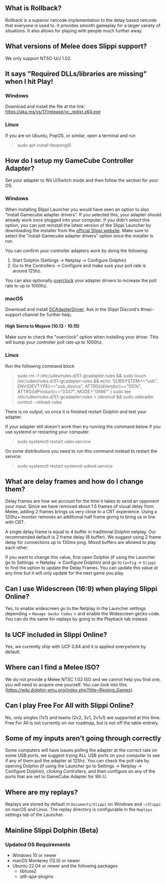 ## What is Rollback?

Rollback is a superior netcode implementation to the delay based netcode that everyone is used to. It provides smooth gameplay for a larger variety of situations. It also allows for playing with people much further away.

## What versions of Melee does Slippi support?

We only support NTSC-U/J 1.02.

## It says "Required DLLs/libraries are missing" when I hit Play!

### Windows

Download and install the file at the link: <https://aka.ms/vs/17/release/vc_redist.x64.exe>

### Linux

If you are on Ubuntu, PopOS, or similar, open a terminal and run

> sudo apt install libopengl0

## How do I setup my GameCube Controller Adapter?

Set your adapter to Wii U/Switch mode and then follow the section for your OS.

### Windows

When installing Slippi Launcher you would have seen an option to also "install Gamecube adapter drivers". If you selected this, your adapter should already work once plugged into your computer. If you didn't select this option, you can just reinstall the latest version of the Slippi Launcher by downloading the installer from the [official Slippi website](https://slippi.gg). Make sure to select the "install Gamecube adapter drivers" option once the installer is run.

You can confirm your controller adapters work by doing the following:

1. Start Dolphin (Settings -> Netplay -> Configure Dolphin)
2. Go to the Controllers -> Configure and make sure your poll rate is around 125hz.

You can also optionally [overclock](https://docs.google.com/document/d/1cQ3pbKZm_yUtcLK9ZIXyPzVbTJkvnfxKIyvuFMwzWe0/edit?usp=sharing) your adapter drivers to increase the poll rate to up to 1000hz.

### macOS

Download and install [GCAdapterDriver](https://secretkeys.io/gcadapterdriver/). Ask in the Slippi Discord's #mac-support channel for further help.

#### High Sierra to Mojave (10.13 - 10.15)

Make sure to check the "overclock" option when installing your driver. This will bump your controller poll rate up to 1000hz.

### Linux

Run the following command block

> sudo rm -f /etc/udev/rules.d/51-gcadapter.rules && sudo touch /etc/udev/rules.d/51-gcadapter.rules && echo 'SUBSYSTEM=="usb", ENV{DEVTYPE}=="usb_device", ATTRS{idVendor}=="057e", ATTRS{idProduct}=="0337", MODE="0666"' | sudo tee /etc/udev/rules.d/51-gcadapter.rules > /dev/null && sudo udevadm control --reload-rules

There is no output, so once it is finished restart Dolphin and test your adapter.

If your adapter still doesn't work then try running the command below if you use systemd or restarting your computer.

> sudo systemctl restart udev.service

On some distributions you need to run this command instead to restart the service:

> sudo systemctl restart systemd-udevd.service

## What are delay frames and how do I change them?

Delay frames are how we account for the time it takes to send an opponent your input. Since we have removed about 1.5 frames of visual delay from Melee, adding 2 frames brings us very close to a CRT experience. Using a 120hz+ monitor removes an additional half frame giving to bring us in line with CRT.

A single delay frame is equal to 4 buffer in traditional Dolphin netplay. Our recommended default is 2 frame delay (8 buffer). We suggest using 2 frame delay for connections up to 130ms ping. Mixed buffers are allowed to play each other.

If you want to change this value, first open Dolphin (if using the Launcher go to Settings -> Netplay -> Configure Dolphin) and go to `Config` -> `Slippi` to find the option to update the Delay Frames. You can update this value at any time but it will only update for the next game you play.

## Can I use Widescreen (16:9) when playing Slippi Online?

Yes, to enable widescreen go to the Netplay in the Launcher settings depending > `Manage Gecko Codes` > and enable the Widescreen gecko code. You can do the same for replays by going to the Playback tab instead.
## Is UCF included in Slippi Online?

Yes, we currently ship with UCF 0.84 and it is applied everywhere by default.

## Where can I find a Melee ISO?

We do not provide a Melee NTSC 1.02 ISO and we cannot help you find one, you will need to acquire one yourself. You can look into this: (https://wiki.dolphin-emu.org/index.php?title=Ripping_Games).

## Can I play Free For All with Slippi Online?

No, only singles (1v1) and teams (2v2, 3v1, 2v1v1) are supported at this time. Free For All is not currently on our roadmap, but is not off the table entirely.

## Some of my inputs aren't going through correctly

Some computers will have issues polling the adapter at the correct rate on some USB ports, we suggest trying ALL USB ports on your computer to see if any of them poll the adapter at 125hz. You can check the poll rate by opening Dolphin (if using the Launcher go to Settings -> Netplay -> Configure Dolphin), clicking Controllers, and then configure on any of the ports that are set to GameCube Adapter for Wii U.

## Where are my replays?

Replays are stored by default in `Documents/Slippi` on Windows and `~/Slippi` on macOS and Linux. The replay directory is configurable in the `Replays` settings tab of the Launcher.

## Mainline Slippi Dolphin (Beta)

### Updated OS Requirements
- Windows 10 or newer
- macOS Monterey (12.0) or newer
- Ubuntu 22.04 or newer and the following packages
  - libfuse2
  - qt6-qpa-plugins
